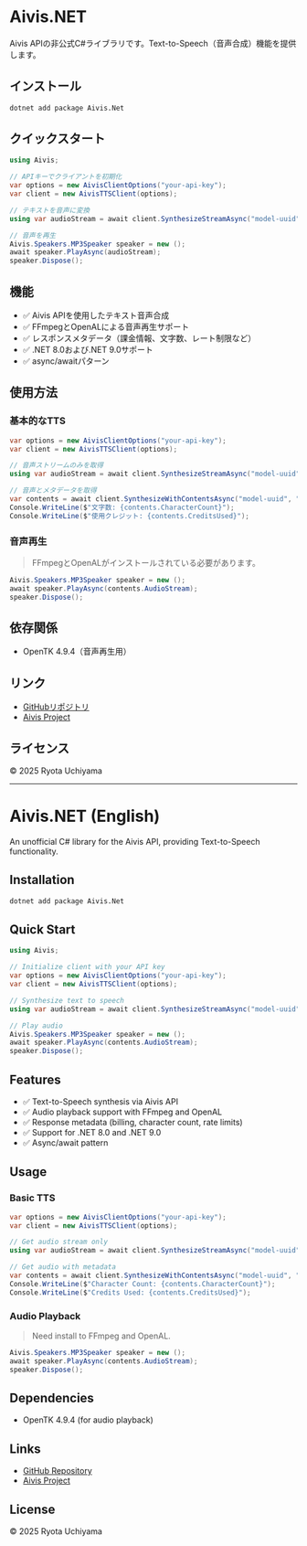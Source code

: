 # Aivis.NET

Aivis APIの非公式C#ライブラリです。Text-to-Speech（音声合成）機能を提供します。

## インストール

```bash
dotnet add package Aivis.Net
```

## クイックスタート

```csharp
using Aivis;

// APIキーでクライアントを初期化
var options = new AivisClientOptions("your-api-key");
var client = new AivisTTSClient(options);

// テキストを音声に変換
using var audioStream = await client.SynthesizeStreamAsync("model-uuid", "こんにちは、世界！");

// 音声を再生
Aivis.Speakers.MP3Speaker speaker = new ();
await speaker.PlayAsync(audioStream);
speaker.Dispose();
```

## 機能

- ✅ Aivis APIを使用したテキスト音声合成
- ✅ FFmpegとOpenALによる音声再生サポート
- ✅ レスポンスメタデータ（課金情報、文字数、レート制限など）
- ✅ .NET 8.0および.NET 9.0サポート
- ✅ async/awaitパターン

## 使用方法

### 基本的なTTS

```csharp
var options = new AivisClientOptions("your-api-key");
var client = new AivisTTSClient(options);

// 音声ストリームのみを取得
using var audioStream = await client.SynthesizeStreamAsync("model-uuid", "こんにちは、世界！");

// 音声とメタデータを取得
var contents = await client.SynthesizeWithContentsAsync("model-uuid", "ここにテキストを入力");
Console.WriteLine($"文字数: {contents.CharacterCount}");
Console.WriteLine($"使用クレジット: {contents.CreditsUsed}");
```

### 音声再生
> FFmpegとOpenALがインストールされている必要があります。

```csharp
Aivis.Speakers.MP3Speaker speaker = new ();
await speaker.PlayAsync(contents.AudioStream);
speaker.Dispose();
```

## 依存関係

- OpenTK 4.9.4（音声再生用）

## リンク

- [GitHubリポジトリ](https://github.com/Atoyr/Aivis-net)
- [Aivis Project](https://aivis-project.com)

## ライセンス

© 2025 Ryota Uchiyama

---

# Aivis.NET (English)

An unofficial C# library for the Aivis API, providing Text-to-Speech functionality.

## Installation

```bash
dotnet add package Aivis.Net
```

## Quick Start

```csharp
using Aivis;

// Initialize client with your API key
var options = new AivisClientOptions("your-api-key");
var client = new AivisTTSClient(options);

// Synthesize text to speech
using var audioStream = await client.SynthesizeStreamAsync("model-uuid", "こんにちは、世界！");

// Play audio
Aivis.Speakers.MP3Speaker speaker = new ();
await speaker.PlayAsync(contents.AudioStream);
speaker.Dispose();
```

## Features

- ✅ Text-to-Speech synthesis via Aivis API
- ✅ Audio playback support with FFmpeg and OpenAL
- ✅ Response metadata (billing, character count, rate limits)
- ✅ Support for .NET 8.0 and .NET 9.0
- ✅ Async/await pattern

## Usage

### Basic TTS

```csharp
var options = new AivisClientOptions("your-api-key");
var client = new AivisTTSClient(options);

// Get audio stream only
using var audioStream = await client.SynthesizeStreamAsync("model-uuid", "こんにちは、世界！");

// Get audio with metadata
var contents = await client.SynthesizeWithContentsAsync("model-uuid", "Your text here");
Console.WriteLine($"Character Count: {contents.CharacterCount}");
Console.WriteLine($"Credits Used: {contents.CreditsUsed}");
```

### Audio Playback
> Need install to FFmpeg and OpenAL.
```csharp
Aivis.Speakers.MP3Speaker speaker = new ();
await speaker.PlayAsync(contents.AudioStream);
speaker.Dispose();
```

## Dependencies

- OpenTK 4.9.4 (for audio playback)

## Links

- [GitHub Repository](https://github.com/Atoyr/Aivis-net)
- [Aivis Project](https://aivis-project.com)

## License

© 2025 Ryota Uchiyama
